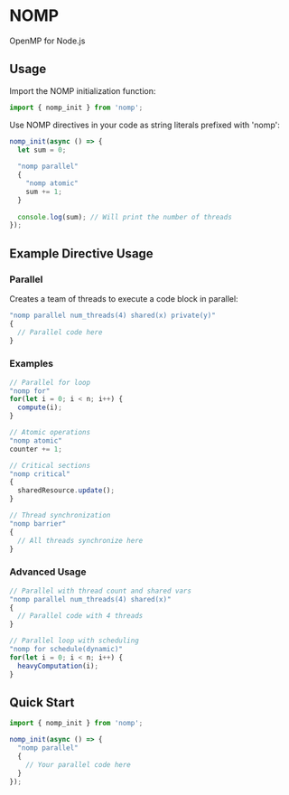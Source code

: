 # NOMP

OpenMP for Node.js

## Usage

Import the NOMP initialization function:

```javascript
import { nomp_init } from 'nomp';
```

Use NOMP directives in your code as string literals prefixed with 'nomp':

```javascript
nomp_init(async () => {
  let sum = 0;
  
  "nomp parallel"
  {
    "nomp atomic"
    sum += 1;
  }
  
  console.log(sum); // Will print the number of threads
});
```

## Example Directive Usage

### Parallel

Creates a team of threads to execute a code block in parallel:

```javascript
"nomp parallel num_threads(4) shared(x) private(y)"
{
  // Parallel code here
}
```

### Examples

```javascript
// Parallel for loop
"nomp for"
for(let i = 0; i < n; i++) {
  compute(i);
}

// Atomic operations
"nomp atomic"
counter += 1;

// Critical sections
"nomp critical"
{
  sharedResource.update();
}

// Thread synchronization
"nomp barrier"
{
  // All threads synchronize here
}
```

### Advanced Usage

```javascript
// Parallel with thread count and shared vars
"nomp parallel num_threads(4) shared(x)"
{
  // Parallel code with 4 threads
}

// Parallel loop with scheduling
"nomp for schedule(dynamic)"
for(let i = 0; i < n; i++) {
  heavyComputation(i);
}
```

## Quick Start

```javascript
import { nomp_init } from 'nomp';

nomp_init(async () => {
  "nomp parallel"
  {
    // Your parallel code here
  }
});
```
